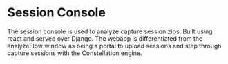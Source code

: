 # Session Console

The session console is used to analyze capture session zips. Built using react and served over Django. The webapp is differentiated from the analyzeFlow window as being a portal to upload sessions and step through capture sessions with the Constellation engine. 
